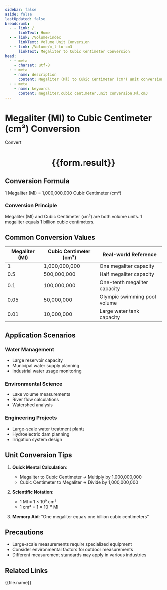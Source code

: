 ```yaml
---
sidebar: false
aside: false
lastUpdated: false
breadcrumb:
  - - link: /
      linkText: Home
  - - link: /Volume/index
      linkText: Volume Unit Conversion
  - - link: /Volume/m_l-to-cm3
      linkText: Megaliter to Cubic Centimeter Conversion
head:
  - - meta
    - charset: utf-8
  - - meta
    - name: description
      content: Megaliter (Ml) to Cubic Centimeter (cm³) unit conversion tool. 1 megaliter equals 1,000,000,000 cubic centimeters.
  - - meta
    - name: keywords
      content: megaliter,cubic centimeter,unit conversion,Ml,cm3
---
```


# Megaliter (Ml) to Cubic Centimeter (cm³) Conversion

<script setup>
import { onMounted, reactive, inject ,ref  } from 'vue'
import { NButton,NForm ,NFormItem,NInput,NInputNumber,NSelect,NCard,useMessage ,NGrid ,NGi } from 'naive-ui'
import { defineClientComponent } from 'vitepress'
import { Volume } from '../files';

const convert = inject('convert')
const formRef = ref(null);
const rules = {
  number:{
    required: true,
    type: 'number',
    trigger: "blur"
  }
}
const form = reactive({
  number:null,
  result:'',
  title:'Megaliter (Ml) to Cubic Centimeter (cm³) Conversion'
})

const convertHandler = (e) => {
  e.preventDefault();
  formRef.value?.validate((errors)=>{
    if (!errors) {
      form.result = `${form.number} Ml = ${convert(form.number).from('Ml').to('cm3')} cm³`
    }
  })
}
</script>

<n-form size="large" :model="form" ref='formRef' :rules="rules">
  <n-form-item label="Value" path="number">
    <n-input-number size="large" style="width:100%" :min="0" v-model:value="form.number" placeholder="Enter megaliter value" />
  </n-form-item>
  <n-form-item>
    <n-button type="info" style="width:100%" @click="convertHandler">Convert</n-button>
  </n-form-item>
</n-form>
<n-card embedded :bordered="false" hoverable>
  <div style="text-align:center">
    <h1>{{form.result}}</h1>
  </div>
</n-card>

## Conversion Formula
1 Megaliter (Ml) = 1,000,000,000 Cubic Centimeter (cm³)

### Conversion Principle
Megaliter (Ml) and Cubic Centimeter (cm³) are both volume units. 1 megaliter equals 1 billion cubic centimeters.

## Common Conversion Values
| Megaliter (Ml) | Cubic Centimeter (cm³) | Real-world Reference                |
|----------------|------------------------|-------------------------------------|
| 1              | 1,000,000,000          | One megaliter capacity              |
| 0.5            | 500,000,000            | Half megaliter capacity             |
| 0.1            | 100,000,000            | One-tenth megaliter capacity        |
| 0.05           | 50,000,000             | Olympic swimming pool volume        |
| 0.01           | 10,000,000             | Large water tank capacity           |

## Application Scenarios
### Water Management
- Large reservoir capacity
- Municipal water supply planning
- Industrial water usage monitoring

### Environmental Science
- Lake volume measurements
- River flow calculations
- Watershed analysis

### Engineering Projects
- Large-scale water treatment plants
- Hydroelectric dam planning
- Irrigation system design

## Unit Conversion Tips
1. **Quick Mental Calculation**:
   - Megaliter to Cubic Centimeter → Multiply by 1,000,000,000
   - Cubic Centimeter to Megaliter → Divide by 1,000,000,000

2. **Scientific Notation**:
   - 1 Ml = 1 × 10⁹ cm³
   - 1 cm³ = 1 × 10⁻⁹ Ml

3. **Memory Aid**:
   "One megaliter equals one billion cubic centimeters"

## Precautions
- Large-scale measurements require specialized equipment
- Consider environmental factors for outdoor measurements
- Different measurement standards may apply in various industries

## Related Links
<n-grid x-gap="12" :cols="2">
  <n-gi v-for="(file, index) in Volume" :key="index">
    <n-button
      text
      tag="a"
      :href="file.path"
      type="info"
    >
      {{file.name}}
    </n-button>
  </n-gi>
</n-grid>